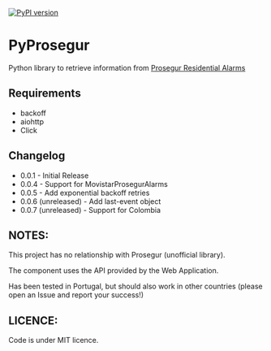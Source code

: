 [![PyPI version](https://badge.fury.io/py/pyprosegur.svg)](https://badge.fury.io/py/pyprosegur)

# PyProsegur
Python library to retrieve information from [Prosegur Residential Alarms](http://www.prosegur.pt)

## Requirements
- backoff
- aiohttp
- Click 

## Changelog

* 0.0.1 - Initial Release
* 0.0.4 - Support for MovistarProsegurAlarms
* 0.0.5 - Add exponential backoff retries
* 0.0.6 (unreleased) - Add last-event object
* 0.0.7 (unreleased) - Support for Colombia

## NOTES:

This project has no relationship with Prosegur (unofficial library).

The component uses the API provided by the Web Application.

Has been tested in Portugal, but should also work in other countries (please open an Issue and report your success!)

## LICENCE:
Code is under MIT licence.  

